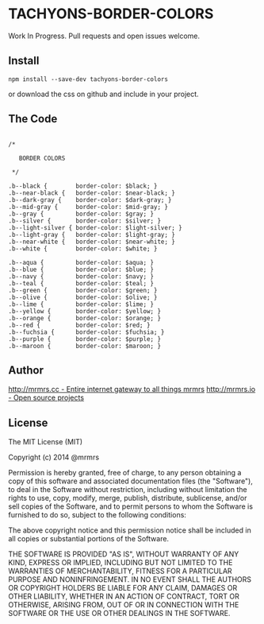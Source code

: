 # TACHYONS-BORDER-COLORS

Work In Progress. Pull requests and open issues welcome.

## Install
```
npm install --save-dev tachyons-border-colors
```
or download the css on github and include in your project.

## The Code
```

/*

   BORDER COLORS

 */

.b--black {        border-color: $black; }
.b--near-black {   border-color: $near-black; }
.b--dark-gray {    border-color: $dark-gray; }
.b--mid-gray {     border-color: $mid-gray; }
.b--gray {         border-color: $gray; }
.b--silver {       border-color: $silver; }
.b--light-silver { border-color: $light-silver; }
.b--light-gray {   border-color: $light-gray; }
.b--near-white {   border-color: $near-white; }
.b--white {        border-color: $white; }

.b--aqua {         border-color: $aqua; }
.b--blue {         border-color: $blue; }
.b--navy {         border-color: $navy; }
.b--teal {         border-color: $teal; }
.b--green {        border-color: $green; }
.b--olive {        border-color: $olive; }
.b--lime {         border-color: $lime; }
.b--yellow {       border-color: $yellow; }
.b--orange {       border-color: $orange; }
.b--red {          border-color: $red; }
.b--fuchsia {      border-color: $fuchsia; }
.b--purple {       border-color: $purple; }
.b--maroon {       border-color: $maroon; }
```

## Author

[http://mrmrs.cc - Entire internet gateway to all things mrmrs](http://mrmrs.cc)
[http://mrmrs.io - Open source projects](http://mrmrs.io)

## License

The MIT License (MIT)

Copyright (c) 2014 @mrmrs

Permission is hereby granted, free of charge, to any person obtaining a copy
of this software and associated documentation files (the "Software"), to deal
in the Software without restriction, including without limitation the rights
to use, copy, modify, merge, publish, distribute, sublicense, and/or sell
copies of the Software, and to permit persons to whom the Software is
furnished to do so, subject to the following conditions:

The above copyright notice and this permission notice shall be included in
all copies or substantial portions of the Software.

THE SOFTWARE IS PROVIDED "AS IS", WITHOUT WARRANTY OF ANY KIND, EXPRESS OR
IMPLIED, INCLUDING BUT NOT LIMITED TO THE WARRANTIES OF MERCHANTABILITY,
FITNESS FOR A PARTICULAR PURPOSE AND NONINFRINGEMENT. IN NO EVENT SHALL THE
AUTHORS OR COPYRIGHT HOLDERS BE LIABLE FOR ANY CLAIM, DAMAGES OR OTHER
LIABILITY, WHETHER IN AN ACTION OF CONTRACT, TORT OR OTHERWISE, ARISING FROM,
OUT OF OR IN CONNECTION WITH THE SOFTWARE OR THE USE OR OTHER DEALINGS IN
THE SOFTWARE.

